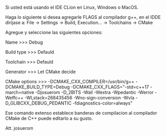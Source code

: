 Si usted está usando el IDE CLion en Linux, Windows o MacOS.

Haga lo siguiente si desea agregarle FLAGS al compilador g++, en el IDDE diríjase a:
File -> Settings -> Build, Execution... -> Toolchains -> CMake

Agregue y seleccione las siguientes opciones:

Name >>> Debug


Build type >>> Defauld


Toolchain >>> Defauld


Generator >>> Let CMake decide


CMake options >>> -DCMAKE_CXX_COMPILER=/usr/bin/g++ -DCMAKE_BUILD_TYPE=Debug -DCMAKE_CXX_FLAGS="-std=c++17 -march=native -Djosuerom -D_2BITS -Wall -Wextra -Wpedantic -Werror -Weffc++ -Wl,stack=268435456 -Wno-sign-conversion -Wvla -D_GLIBCXX_DEBUG_PEDANTIC -fdiagnostics-color=always"

Ese comando extenso establece banderas de compilacion al compilador CMake de C++ puede editarlo a su gusto.

Att.
josuerom
